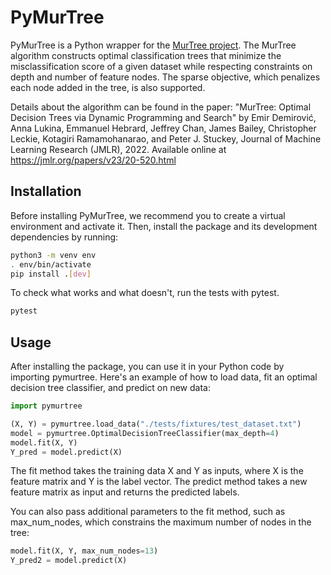 # PyMurTree 

PyMurTree is a Python wrapper for the [MurTree project](https://github.com/DCC/murtree). The MurTree algorithm constructs optimal classification trees that minimize the misclassification score of a given dataset while respecting constraints on depth and number of feature nodes. The sparse objective, which penalizes each node added in the tree, is also supported.

Details about the algorithm can be found in the paper:
"MurTree: Optimal Decision Trees via Dynamic Programming and Search" by Emir Demirović, Anna Lukina, Emmanuel Hebrard, Jeffrey Chan, James Bailey, Christopher Leckie, Kotagiri Ramamohanarao, and Peter J. Stuckey, Journal of Machine Learning Research (JMLR), 2022. Available online at https://jmlr.org/papers/v23/20-520.html


## Installation
Before installing PyMurTree, we recommend you to create a virtual environment and activate it. Then, install the package and its development dependencies by running:

```bash
python3 -m venv env
. env/bin/activate
pip install .[dev]
```
To check what works and what doesn't, run the tests with pytest.

```bash
pytest
```

## Usage
After installing the package, you can use it in your Python code by importing pymurtree. Here's an example of how to load data, fit an optimal decision tree classifier, and predict on new data:

```python
import pymurtree

(X, Y) = pymurtree.load_data("./tests/fixtures/test_dataset.txt")
model = pymurtree.OptimalDecisionTreeClassifier(max_depth=4)
model.fit(X, Y) 
Y_pred = model.predict(X)
```
The fit method takes the training data X and Y as inputs, where X is the feature matrix and Y is the label vector. The predict method takes a new feature matrix as input and returns the predicted labels.

You can also pass additional parameters to the fit method, such as max_num_nodes, which constrains the maximum number of nodes in the tree:

```python	
model.fit(X, Y, max_num_nodes=13)
Y_pred2 = model.predict(X)

```

